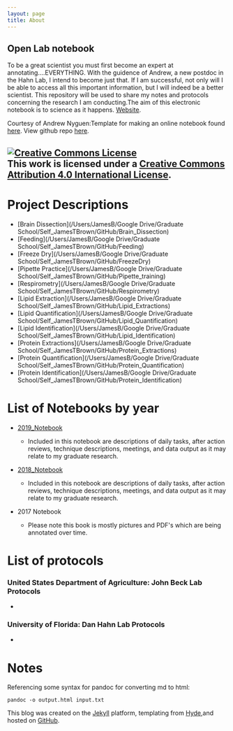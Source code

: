 ```yaml
---
layout: page
title: About
---
```



## Open Lab notebook

To be a great scientist you must first become an expert at annotating….EVERYTHING. With the guidence of Andrew, a new postdoc in the Hahn Lab, I intend to become just that. If I am successful, not only will I be able to access all this important information, but I will indeed be a better scientist. This repository will be used to share my notes and protocols concerning the research I am conducting.The aim of this electronic notebook is to science as it happens. [Website](https://jamestbrown5.github.io ).

Courtesy of Andrew Nyguen:Template for making an online notebook found [here](https://github.com/adnguyen/Notebooks_and_Protocols/blob/master/Online_notebook_template.md). View github repo [here](https://github.com/adnguyen/Notebooks_and_Protocols).

<a rel="license" href="http://creativecommons.org/licenses/by/4.0/"><img alt="Creative Commons License" style="border-width:0" src="https://i.creativecommons.org/l/by/4.0/88x31.png" /></a><br />This work is licensed under a <a rel="license" href="http://creativecommons.org/licenses/by/4.0/">Creative Commons Attribution 4.0 International License</a>.
------

# Project Descriptions

- [Brain Dissection](/Users/JamesB/Google Drive/Graduate School/Self_JamesTBrown/GitHub/Brain_Dissection)
- [Feeding](/Users/JamesB/Google Drive/Graduate School/Self_JamesTBrown/GitHub/Feeding)
- [Freeze Dry](/Users/JamesB/Google Drive/Graduate School/Self_JamesTBrown/GitHub/FreezeDry)
- [Pipette Practice](/Users/JamesB/Google Drive/Graduate School/Self_JamesTBrown/GitHub/Pipette_training)
- [Respirometry](/Users/JamesB/Google Drive/Graduate School/Self_JamesTBrown/GitHub/Respirometry)
- [Lipid Extraction](/Users/JamesB/Google Drive/Graduate School/Self_JamesTBrown/GitHub/Lipid_Extractions)
- [Lipid Quantification](/Users/JamesB/Google Drive/Graduate School/Self_JamesTBrown/GitHub/Lipid_Quantification)
- [Lipid Identification](/Users/JamesB/Google Drive/Graduate School/Self_JamesTBrown/GitHub/Lipid_Identification)
- [Protein Extractions](/Users/JamesB/Google Drive/Graduate School/Self_JamesTBrown/GitHub/Protein_Extractions)
- [Protein Quantification](/Users/JamesB/Google Drive/Graduate School/Self_JamesTBrown/GitHub/Protein_Quantification)
- [Protein Identification](/Users/JamesB/Google Drive/Graduate School/Self_JamesTBrown/GitHub/Protein_Identification)

# List of Notebooks by year    

* [2019_Notebook](https://github.com/jamestbrown5/Notebook_Protocols/blob/master/2019_Notebook.md)
  * Included in this notebook are descriptions of daily tasks, after action reviews, technique descriptions, meetings, and data output as it may relate to my graduate research.
* [2018_Notebook](https://github.com/jamestbrown5/Notebook_Protocols/blob/master/2018_Notebook.md)
  * Included in this notebook are descriptions of daily tasks, after action reviews, technique descriptions, meetings, and data output as it may relate to my graduate research.
* 2017 Notebook

  * Please note this book is mostly pictures and PDF's which are being annotated over time.


# List of protocols

### United States Department of Agriculture: John Beck Lab Protocols  

* ​

### University of Florida: Dan Hahn Lab Protocols 

*  ​

# Notes 

Referencing some syntax for pandoc for converting md to html:

```
pandoc -o output.html input.txt
```

This blog was created on the [Jekyll](http://jekyllrb.com) platform, templating from [Hyde](http://hyde.getpoole.com),and hosted on [GitHub](https://github.com/taddallas).
